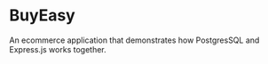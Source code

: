 # BuyEasy
An ecommerce application that demonstrates how PostgresSQL and Express.js works together.
